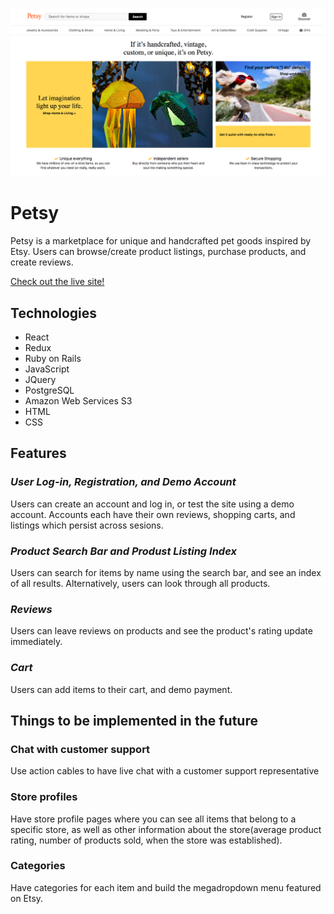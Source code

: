 ![](splash.png)
# Petsy

Petsy is a marketplace for unique and handcrafted pet goods inspired by Etsy. Users can browse/create product listings, purchase products, and create reviews.

[Check out the live site!](https://petsy-aa.herokuapp.com/#/)

## Technologies

- React
- Redux
- Ruby on Rails
- JavaScript
- JQuery
- PostgreSQL
- Amazon Web Services S3
- HTML
- CSS

## Features
### _User Log-in, Registration, and Demo Account_

Users can create an account and log in, or test the site using a demo account. Accounts each have their own reviews, shopping carts, and listings which persist across sesions.

### _Product Search Bar and Produst Listing Index_

Users can search for items by name using the search bar, and see an index of all results. Alternatively, users can look through all products.

### _Reviews_

Users can leave reviews on products and see the product's rating update immediately.

### _Cart_

Users can add items to their cart, and demo payment.

## Things to be implemented in the future
### Chat with customer support
  Use action cables to have live chat with a customer support representative
### Store profiles
  Have store profile pages where you can see all items that belong to a specific store, as well as other information about the store(average product rating, number of products sold, when the store was established).
### Categories
  Have categories for each item and build the megadropdown menu featured on Etsy.
